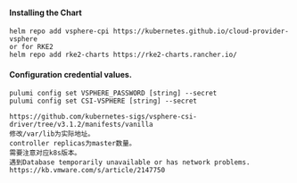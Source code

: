 #### Installing the Chart
```hcl
helm repo add vsphere-cpi https://kubernetes.github.io/cloud-provider-vsphere
or for RKE2
helm repo add rke2-charts https://rke2-charts.rancher.io/
```

#### Configuration credential values.
```hcl
pulumi config set VSPHERE_PASSWORD [string] --secret
pulumi config set CSI-VSPHERE [string] --secret
```

```hcl
https://github.com/kubernetes-sigs/vsphere-csi-driver/tree/v3.1.2/manifests/vanilla
修改/var/lib为实际地址。
controller replicas为master数量。
需要注意对应k8s版本。
遇到Database temporarily unavailable or has network problems. https://kb.vmware.com/s/article/2147750
```